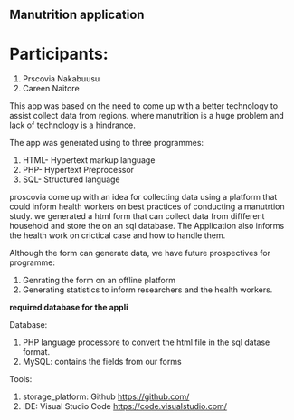 ## Manutrition application 
# Participants: 
1. Prscovia Nakabuusu 
2. Careen Naitore


This app was based on the need to come up with a better technology to assist collect data from regions. 
where manutrition is a huge problem and lack of technology is a hindrance. 

The app was generated using to three programmes:

1. HTML- Hypertext markup language 
2. PHP- Hypertext Preprocessor 
3. SQL- Structured language 

proscovia come up with an idea for collecting data using a platform that could inform health workers on best practices of conducting a manutrtion study. 
we generated a html form that can collect data from diffferent household and store the on an sql database.
The Application also informs the health work on crictical case and how to handle them.

Although the form can generate data, we have future prospectives for programme: 

1. Genrating the form on an offline platform 
2. Generating statistics to inform researchers and the health workers.

**required database for the appli**
 
Database: 

1. PHP language processore to convert the html file in the sql datase format.
2. MySQL: contains the fields from our forms 

Tools:
1. storage_platform: Github https://github.com/
2. IDE: Visual Studio Code https://code.visualstudio.com/
